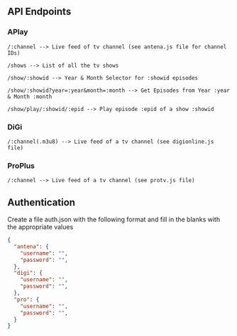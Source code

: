 ## API Endpoints
### APlay
```
/:channel --> Live feed of tv channel (see antena.js file for channel IDs)

/shows --> List of all the tv shows

/show/:showid --> Year & Month Selector for :showid episodes

/show/:showid?year=:year&month=:month --> Get Episodes from Year :year & Month :month

/show/play/:showid/:epid --> Play episode :epid of a show :showid

```
### DiGi
```
/:channel(.m3u8) --> Live feed of a tv channel (see digionline.js file)
```

### ProPlus
```
/:channel --> Live feed of a tv channel (see protv.js file)
```
## Authentication
Create a file auth.json with the following format and fill in the blanks with the appropriate values
```json
{
  "antena": {
    "username": "",
    "password": "",
  },
  "digi": {
    "username": "",
    "password": "",
  },
  "pro": {
    "username": "",
    "password": "",
  }
}

```
